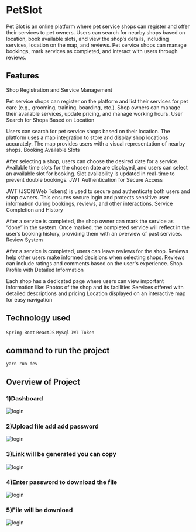 # PetSlot
Pet Slot is an online platform where pet service shops can register and offer their services to pet owners. Users can search for nearby shops based on location, book available slots, and view the shop’s details, including services, location on the map, and reviews. Pet service shops can manage bookings, mark services as completed, and interact with users through reviews.

## Features
Shop Registration and Service Management

Pet service shops can register on the platform and list their services for pet care (e.g., grooming, training, boarding, etc.).
Shop owners can manage their available services, update pricing, and manage working hours.
User Search for Shops Based on Location

Users can search for pet service shops based on their location.
The platform uses a map integration to store and display shop locations accurately.
The map provides users with a visual representation of nearby shops.
Booking Available Slots

After selecting a shop, users can choose the desired date for a service.
Available time slots for the chosen date are displayed, and users can select an available slot for booking.
Slot availability is updated in real-time to prevent double bookings.
JWT Authentication for Secure Access

JWT (JSON Web Tokens) is used to secure and authenticate both users and shop owners.
This ensures secure login and protects sensitive user information during bookings, reviews, and other interactions.
Service Completion and History

After a service is completed, the shop owner can mark the service as “done” in the system.
Once marked, the completed service will reflect in the user’s booking history, providing them with an overview of past services.
Review System

After a service is completed, users can leave reviews for the shop.
Reviews help other users make informed decisions when selecting shops.
Reviews can include ratings and comments based on the user's experience.
Shop Profile with Detailed Information

Each shop has a dedicated page where users can view important information like:
Photos of the shop and its facilities
Services offered with detailed descriptions and pricing
Location displayed on an interactive map for easy navigation

## Technology used
`Spring Boot`
`ReactJS`
`MySql`
`JWT Token`

    
## command to run the project 

`yarn run dev`

## Overview of Project

### 1)Dashboard
![login](https://github.com/jadvamar/file_sharing_with_password/assets/103949217/36b8a540-271c-4ff0-9fc6-72e9279d70b5)

### 2)Upload file add add password 
![login](https://github.com/jadvamar/file_sharing_with_password/assets/103949217/2aceff9c-c6d1-4435-bdc5-d95bb4299077)

### 3)Link will be generated you can copy
![login](https://github.com/jadvamar/file_sharing_with_password/assets/103949217/24c08633-7c57-4d25-8eba-0d6c2776bfe7)

### 4)Enter password to download the file
![login](https://github.com/jadvamar/file_sharing_with_password/assets/103949217/4e2d7c9c-2f11-4115-9748-7cfd99acebaa)

### 5)File will be download
![login](https://github.com/jadvamar/file_sharing_with_password/assets/103949217/9f0ba021-6d12-4bfd-84b4-61ff056f71d9)
